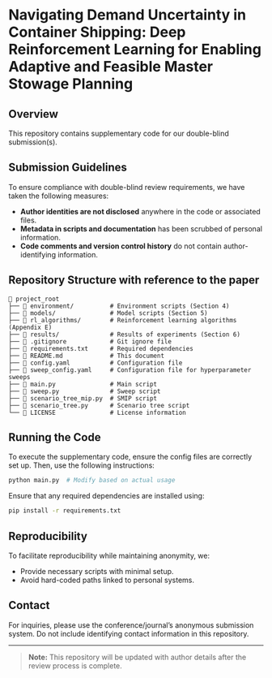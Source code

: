 # Navigating Demand Uncertainty in Container Shipping: Deep Reinforcement Learning for Enabling Adaptive and Feasible Master Stowage Planning

## Overview
This repository contains supplementary code for our double-blind submission(s).

## Submission Guidelines
To ensure compliance with double-blind review requirements, we have taken the following measures:
- **Author identities are not disclosed** anywhere in the code or associated files.
- **Metadata in scripts and documentation** has been scrubbed of personal information.
- **Code comments and version control history** do not contain author-identifying information.

## Repository Structure with reference to the paper
```
📂 project_root
├── 📂 environment/          # Environment scripts (Section 4)
├── 📂 models/               # Model scripts (Section 5)
├── 📂 rl_algorithms/        # Reinforcement learning algorithms (Appendix E)
├── 📂 results/              # Results of experiments (Section 6)
├── 📄 .gitignore            # Git ignore file
├── 📄 requirements.txt      # Required dependencies
├── 📄 README.md             # This document
├── 📄 config.yaml           # Configuration file
├── 📄 sweep_config.yaml     # Configuration file for hyperparameter sweeps
├── 📄 main.py               # Main script
├── 📄 sweep.py              # Sweep script
├── 📄 scenario_tree_mip.py  # SMIP script
├── 📄 scenario_tree.py      # Scenario tree script
└── 📄 LICENSE               # License information
```

## Running the Code
To execute the supplementary code, ensure the config files are correctly set up. Then, use the following instructions:
```sh
python main.py  # Modify based on actual usage
```
Ensure that any required dependencies are installed using:
```sh
pip install -r requirements.txt
```

## Reproducibility
To facilitate reproducibility while maintaining anonymity, we:
- Provide necessary scripts with minimal setup.
- Avoid hard-coded paths linked to personal systems.

## Contact
For inquiries, please use the conference/journal’s anonymous submission system. Do not include identifying contact information in this repository.

---
> **Note:** This repository will be updated with author details after the review process is complete.
